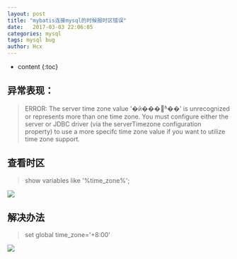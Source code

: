 ```yaml
---
layout: post
title: "mybatis连接mysql的时候报时区错误"
date:   2017-03-03 22:06:05
categories: mysql
tags: mysql bug
author: Hcx
---
```


* content
{:toc}

## 异常表现：
> ERROR: The server time zone value '�й���׼ʱ��' is unrecognized or represents more than one time zone. You must configure either the server or JDBC driver (via the serverTimezone configuration property) to use a more specifc time zone value if you want to utilize time zone support.

## 查看时区
>show variables like '%time_zone%';

![](http://chunxinhou.github.io/images/mysqlbug.jpg)



## 解决办法
> set global time_zone='+8:00'

![](http://chunxinhou.github.io/images/mysqlbug2.png)
